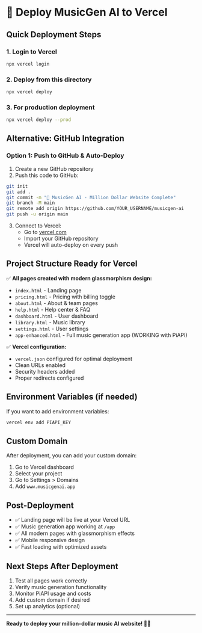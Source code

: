 # 🚀 Deploy MusicGen AI to Vercel

## Quick Deployment Steps

### 1. Login to Vercel
```bash
npx vercel login
```

### 2. Deploy from this directory
```bash
npx vercel deploy
```

### 3. For production deployment
```bash
npx vercel deploy --prod
```

## Alternative: GitHub Integration

### Option 1: Push to GitHub & Auto-Deploy
1. Create a new GitHub repository
2. Push this code to GitHub:
```bash
git init
git add .
git commit -m "🎵 MusicGen AI - Million Dollar Website Complete"
git branch -M main
git remote add origin https://github.com/YOUR_USERNAME/musicgen-ai
git push -u origin main
```

3. Connect to Vercel:
   - Go to [vercel.com](https://vercel.com)
   - Import your GitHub repository
   - Vercel will auto-deploy on every push

## Project Structure Ready for Vercel

✅ **All pages created with modern glassmorphism design:**
- `index.html` - Landing page
- `pricing.html` - Pricing with billing toggle
- `about.html` - About & team pages
- `help.html` - Help center & FAQ
- `dashboard.html` - User dashboard
- `library.html` - Music library
- `settings.html` - User settings
- `app-enhanced.html` - Full music generation app (WORKING with PiAPI)

✅ **Vercel configuration:**
- `vercel.json` configured for optimal deployment
- Clean URLs enabled
- Security headers added
- Proper redirects configured

## Environment Variables (if needed)
If you want to add environment variables:
```bash
vercel env add PIAPI_KEY
```

## Custom Domain
After deployment, you can add your custom domain:
1. Go to Vercel dashboard
2. Select your project
3. Go to Settings > Domains
4. Add `www.musicgenai.app`

## Post-Deployment
- ✅ Landing page will be live at your Vercel URL
- ✅ Music generation app working at `/app`
- ✅ All modern pages with glassmorphism effects
- ✅ Mobile responsive design
- ✅ Fast loading with optimized assets

## Next Steps After Deployment
1. Test all pages work correctly
2. Verify music generation functionality
3. Monitor PiAPI usage and costs
4. Add custom domain if desired
5. Set up analytics (optional)

---

**Ready to deploy your million-dollar music AI website! 🎵✨**